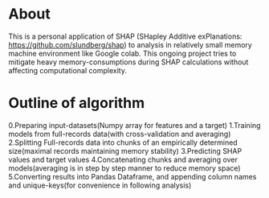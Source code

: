 # About
This is a personal application of SHAP (SHapley Additive exPlanations: https://github.com/slundberg/shap) to analysis in relatively small memory machine environment like Google colab. This ongoing project tries to mitigate heavy memory-consumptions during SHAP calculations without affecting computational complexity.
# Outline of algorithm
0.Preparing input-datasets(Numpy array for features and a target)
1.Training models from full-records data(with cross-validation and averaging)
2.Splitting Full-records data into chunks of an empirically determined size(maximal records maintaining memory stability)
3.Predicting SHAP values and target values
4.Concatenating chunks and averaging over models(averaging is in step by step manner to reduce memory space)
5.Converting results into Pandas Dataframe, and appending column names and unique-keys(for convenience in following analysis)
